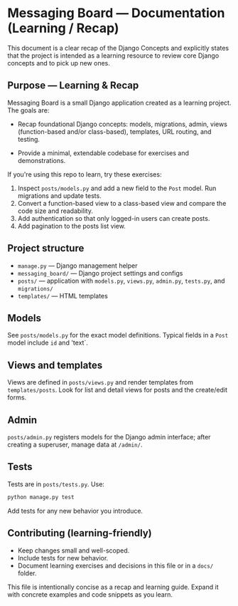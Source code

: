 # Messaging Board — Documentation (Learning / Recap)

This document is a clear recap of the Django Concepts and explicitly states that the project is intended as a learning resource to review core Django concepts and to pick up new ones.

## Purpose — Learning & Recap

Messaging Board is a small Django application created as a learning project. The goals are:

- Recap foundational Django concepts: models, migrations, admin, views (function-based and/or class-based), templates, URL routing, and testing.

- Provide a minimal, extendable codebase for exercises and demonstrations.

If you're using this repo to learn, try these exercises:

1. Inspect `posts/models.py` and add a new field to the `Post` model. Run migrations and update tests.
2. Convert a function-based view to a class-based view and compare the code size and readability.
3. Add authentication so that only logged-in users can create posts.
4. Add pagination to the posts list view.

## Project structure

- `manage.py` — Django management helper
- `messaging_board/` — Django project settings and configs
- `posts/` — application with `models.py`, `views.py`, `admin.py`, `tests.py`, and `migrations/`
- `templates/` — HTML templates

## Models

See `posts/models.py` for the exact model definitions. Typical fields in a `Post` model include `id` and 'text`.

## Views and templates

Views are defined in `posts/views.py` and render templates from `templates/posts`. Look for list and detail views for posts and the create/edit forms.

## Admin

`posts/admin.py` registers models for the Django admin interface; after creating a superuser, manage data at `/admin/`.

## Tests

Tests are in `posts/tests.py`. Use:

```python
python manage.py test
```

Add tests for any new behavior you introduce.

## Contributing (learning-friendly)

- Keep changes small and well-scoped.
- Include tests for new behavior.
- Document learning exercises and decisions in this file or in a `docs/` folder.


This file is intentionally concise as a recap and learning guide. Expand it with concrete examples and code snippets as you learn.
